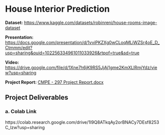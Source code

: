 # House Interior Prediction

<b>Dataset:</b> https://www.kaggle.com/datasets/robinreni/house-rooms-image-dataset

<b>Presentation:</b> https://docs.google.com/presentation/d/1vviPKZXg0wCLoqMLiWZSr4oE_D_Ctmmm/edit?usp=sharing&ouid=102256334961011033926&rtpof=true&sd=true

<b>Video:</b> https://drive.google.com/file/d/1Xne7h6jK9RS5JjAj1gme2KmXLlRmjYdz/view?usp=sharing

<b>Project Report:</b> [CMPE - 297 Project Report.docx](https://github.com/sarjakpatel/HouseInteriorPrediction/files/10173075/CMPE.-.297.Project.Report.docx)

<h2>Project Deliverables</h2>
<h3>a. Colab Link</h3>
https://colab.research.google.com/drive/1I9Q8ATkqAy2orBNACy7DEsf8253C_lzw?usp=sharing
